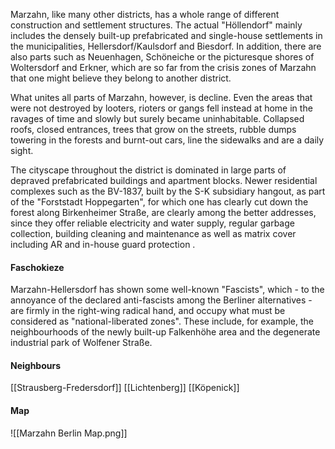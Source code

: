 Marzahn, like many other districts, has a whole range of different construction and settlement structures. The actual "Höllendorf" mainly includes the densely built-up prefabricated and single-house settlements in the municipalities, Hellersdorf/Kaulsdorf and Biesdorf. In addition, there are also parts such as Neuenhagen, Schöneiche or the picturesque shores of Woltersdorf and Erkner, which are so far from the crisis zones of Marzahn that one might believe they belong to another district.

What unites all parts of Marzahn, however, is decline. Even the areas that were not destroyed by looters, rioters or gangs fell instead at home in the ravages of time and slowly but surely became uninhabitable. Collapsed roofs, closed entrances, trees that grow on the streets, rubble dumps towering in the forests and burnt-out cars, line the sidewalks and are a daily sight.

The cityscape throughout the district is dominated in large parts of depraved prefabricated buildings and apartment blocks. Newer residential complexes such as the BV-1837, built by the S-K subsidiary hangout, as part of the "Forststadt Hoppegarten", for which one has clearly cut down the forest along Birkenheimer Straße, are clearly among the better addresses, since they offer reliable electricity and water supply, regular garbage collection, building cleaning and maintenance as well as matrix cover including AR and in-house guard protection .

#### Faschokieze
Marzahn-Hellersdorf has shown some well-known "Fascists", which - to the annoyance of the declared anti-fascists among the Berliner alternatives - are firmly in the right-wing radical hand, and occupy what must be considered as "national-liberated zones". These include, for example, the neighbourhoods of the newly built-up Falkenhöhe area and the degenerate industrial park of Wolfener Straße.

#### Neighbours
[[Strausberg-Fredersdorf]]
[[Lichtenberg]]
[[Köpenick]]
#### Map
![[Marzahn Berlin Map.png]]